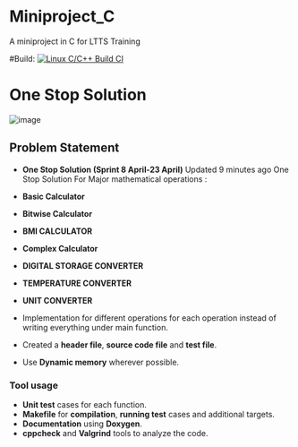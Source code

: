 # Miniproject_C
A miniproject in C for LTTS Training

#Build:
[![Linux C/C++ Build CI](https://github.com/syedbasitahmad/ltts_project/actions/workflows/Linux_c-cpp.yml/badge.svg)](https://github.com/syedbasitahmad/ltts_project/actions/workflows/Linux_c-cpp.yml)

# One Stop Solution
![image](https://user-images.githubusercontent.com/65653522/114425480-bd874e80-9bd6-11eb-9447-66dd98a6be00.png)

## Problem Statement
* **One Stop Solution (Sprint 8 April-23 April)**
 Updated 9 minutes ago
One Stop Solution For Major mathematical operations :
* **Basic Calculator** 
* **Bitwise Calculator** 
* **BMI CALCULATOR** 
* **Complex Calculator** 
* **DIGITAL STORAGE CONVERTER** 
* **TEMPERATURE CONVERTER** 
* **UNIT CONVERTER**



* Implementation for different operations for each operation instead of writing everything under main function.
* Created a **header file**,  **source code file** and **test file**.
* Use **Dynamic memory** wherever possible.

### Tool usage
* **Unit test** cases for each function.
* **Makefile** for **compilation**, **running test** cases and additional targets.
* **Documentation** using **Doxygen**.
* **cppcheck** and **Valgrind** tools to analyze the code.
